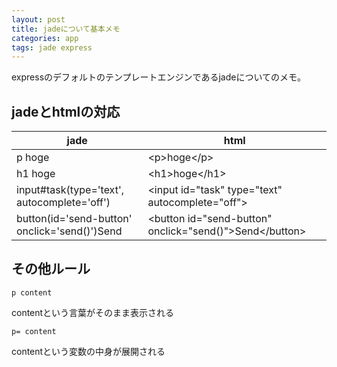 ```yaml
---
layout: post
title: jadeについて基本メモ
categories: app
tags: jade express
---
```


expressのデフォルトのテンプレートエンジンであるjadeについてのメモ。

## jadeとhtmlの対応

|jade|html|
|-|-|
|p hoge|&lt;p&gt;hoge&lt;/p&gt;|
|h1 hoge|&lt;h1&gt;hoge&lt;/h1&gt;|
|input#task(type='text', autocomplete='off')|&lt;input id="task" type="text" autocomplete="off"&gt;|
|button(id='send-button' onclick='send()')Send|&lt;button id="send-button" onclick="send()"&gt;Send&lt;/button&gt;|


## その他ルール

```
p content
```
contentという言葉がそのまま表示される

```
p= content
```
contentという変数の中身が展開される













